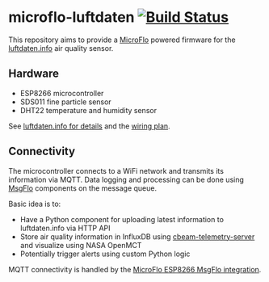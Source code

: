 microflo-luftdaten [![Build Status](https://travis-ci.org/c-base/microflo-luftdaten.svg?branch=master)](https://travis-ci.org/c-base/microflo-luftdaten)
==================

This repository aims to provide a [MicroFlo](http://microflo.org/) powered firmware for the [luftdaten.info](https://luftdaten.info/) air quality sensor.

## Hardware

* ESP8266 microcontroller
* SDS011 fine particle sensor
* DHT22 temperature and humidity sensor

See [luftdaten.info for details](https://luftdaten.info/feinstaubsensor-bauen/) and the [wiring plan](https://raw.githubusercontent.com/opendata-stuttgart/meta/master/files/nodemcu-v3-schaltplan-sds011.jpg).

## Connectivity

The microcontroller connects to a WiFi network and transmits its information via MQTT. Data logging and processing can be done using [MsgFlo](https://msgflo.org/) components on the message queue.

Basic idea is to:

* Have a Python component for uploading latest information to luftdaten.info via HTTP API
* Store air quality information in InfluxDB using [cbeam-telemetry-server](https://github.com/c-base/cbeam-telemetry-server) and visualize using NASA OpenMCT
* Potentially trigger alerts using custom Python logic

MQTT connectivity is handled by the [MicroFlo ESP8266 MsgFlo integration](https://github.com/microflo/microflo/pull/143).
